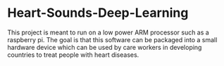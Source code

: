 # Heart-Sounds-Deep-Learning
This project is meant to run on a low power ARM processor
such as a raspberry pi. 
The goal is that this software can be packaged into a small
hardware device which can be used by care workers in developing 
countries to treat people with heart diseases.
